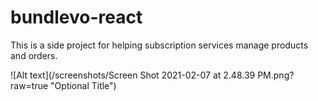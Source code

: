 # bundlevo-react

This is a side project for helping subscription services manage products and orders.

![Alt text](/screenshots/Screen Shot 2021-02-07 at 2.48.39 PM.png?raw=true "Optional Title")
